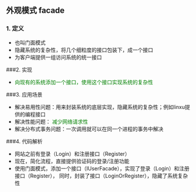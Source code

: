 ## 外观模式 facade

### 1. 定义
- 也叫门面模式
- 隐藏系统的复杂性，将几个细粒度的接口包装下，成一个接口
- 为客户端提供一组访问系统的统一接口

###2. 实现
-  <font color=#008000>向现有的系统添加一个接口，使用这个接口实现系统的复杂性</font>

###3. 应用场景
- 解决易用性问题：用来封装系统的底层实现，隐藏系统的复杂性；例如linxu提供的编程接口
- 解决性能问题： <font color=#008000>减少网络请求性</font>
- 解决分布式事务问题：一次调用就可以在同一个进程的事务中解决

###4. 代码解析 
- 网站之前有登录（Login）和注册接口（Register） 
- 现在，简化流程，直接提供验证码的登录/注册功能
- 使用门面模式，添加一个接口（IUserFacade），实现了登录（Login）和注册接口（Register），
同时，封装了接口（LoginOrRegister），隐藏了系统复杂性

